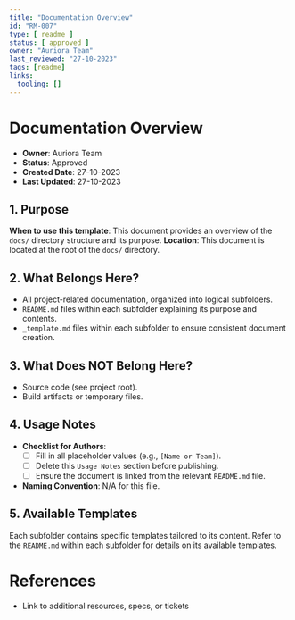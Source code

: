 ```yaml
---
title: "Documentation Overview"
id: "RM-007"
type: [ readme ]
status: [ approved ]
owner: "Auriora Team"
last_reviewed: "27-10-2023"
tags: [readme]
links:
  tooling: []
---
```


# Documentation Overview

- **Owner**: Auriora Team
- **Status**: Approved
- **Created Date**: 27-10-2023
- **Last Updated**: 27-10-2023

## 1. Purpose

**When to use this template**: This document provides an overview of the `docs/` directory structure and its purpose.
**Location**: This document is located at the root of the `docs/` directory.

## 2. What Belongs Here?

- All project-related documentation, organized into logical subfolders.
- `README.md` files within each subfolder explaining its purpose and contents.
- `_template.md` files within each subfolder to ensure consistent document creation.

## 3. What Does NOT Belong Here?

- Source code (see project root).
- Build artifacts or temporary files.

## 4. Usage Notes

- **Checklist for Authors**:
  - [ ] Fill in all placeholder values (e.g., `[Name or Team]`).
  - [ ] Delete this `Usage Notes` section before publishing.
  - [ ] Ensure the document is linked from the relevant `README.md` file.

- **Naming Convention**: N/A for this file.

## 5. Available Templates

Each subfolder contains specific templates tailored to its content. Refer to the `README.md` within each subfolder for details on its available templates.

# References

- Link to additional resources, specs, or tickets
